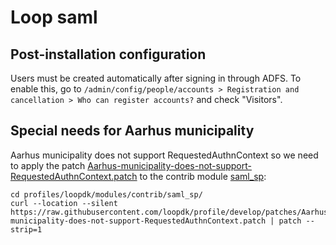 # Loop saml

## Post-installation configuration

Users must be created automatically after signing in through ADFS. To
enable this, go to `/admin/config/people/accounts > Registration and
cancellation > Who can register accounts?` and check "Visitors".


## Special needs for Aarhus municipality

Aarhus municipality does not support RequestedAuthnContext so we need
to apply the patch
[Aarhus-municipality-does-not-support-RequestedAuthnContext.patch](https://raw.githubusercontent.com/loopdk/profile/develop/patches/Aarhus-municipality-does-not-support-RequestedAuthnContext.patch)
to the contrib module
[saml_sp](https://www.drupal.org/project/saml_sp):

```
cd profiles/loopdk/modules/contrib/saml_sp/
curl --location --silent https://raw.githubusercontent.com/loopdk/profile/develop/patches/Aarhus-municipality-does-not-support-RequestedAuthnContext.patch | patch --strip=1
```
